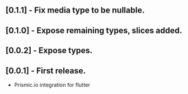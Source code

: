 ## [0.1.1] - Fix media type to be nullable.

## [0.1.0] - Expose remaining types, slices added.

## [0.0.2] - Expose types.

## [0.0.1] - First release.

* Prismic.io integration for flutter
